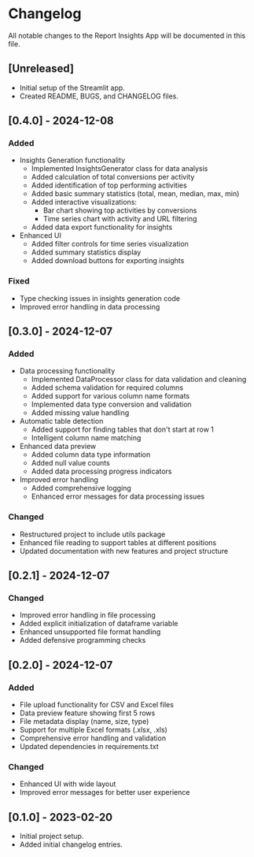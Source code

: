 # Changelog

All notable changes to the Report Insights App will be documented in this file.

## [Unreleased]
- Initial setup of the Streamlit app.
- Created README, BUGS, and CHANGELOG files.

## [0.4.0] - 2024-12-08

### Added
- Insights Generation functionality
  - Implemented InsightsGenerator class for data analysis
  - Added calculation of total conversions per activity
  - Added identification of top performing activities
  - Added basic summary statistics (total, mean, median, max, min)
  - Added interactive visualizations:
    - Bar chart showing top activities by conversions
    - Time series chart with activity and URL filtering
  - Added data export functionality for insights
- Enhanced UI
  - Added filter controls for time series visualization
  - Added summary statistics display
  - Added download buttons for exporting insights

### Fixed
- Type checking issues in insights generation code
- Improved error handling in data processing

## [0.3.0] - 2024-12-07

### Added
- Data processing functionality
  - Implemented DataProcessor class for data validation and cleaning
  - Added schema validation for required columns
  - Added support for various column name formats
  - Implemented data type conversion and validation
  - Added missing value handling
- Automatic table detection
  - Added support for finding tables that don't start at row 1
  - Intelligent column name matching
- Enhanced data preview
  - Added column data type information
  - Added null value counts
  - Added data processing progress indicators
- Improved error handling
  - Added comprehensive logging
  - Enhanced error messages for data processing issues

### Changed
- Restructured project to include utils package
- Enhanced file reading to support tables at different positions
- Updated documentation with new features and project structure

## [0.2.1] - 2024-12-07
### Changed
- Improved error handling in file processing
- Added explicit initialization of dataframe variable
- Enhanced unsupported file format handling
- Added defensive programming checks

## [0.2.0] - 2024-12-07
### Added
- File upload functionality for CSV and Excel files
- Data preview feature showing first 5 rows
- File metadata display (name, size, type)
- Support for multiple Excel formats (.xlsx, .xls)
- Comprehensive error handling and validation
- Updated dependencies in requirements.txt

### Changed
- Enhanced UI with wide layout
- Improved error messages for better user experience

## [0.1.0] - 2023-02-20
- Initial project setup.
- Added initial changelog entries.
